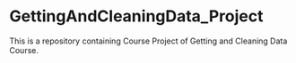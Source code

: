 # GettingAndCleaningData_Project
This is a repository containing Course Project of Getting and Cleaning Data Course.
